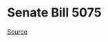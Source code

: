 # Senate Bill 5075

[Source](http://lawfilesext.leg.wa.gov/biennium/2023-24/Pdf/Bills/Senate%20Bills/5075.pdf)